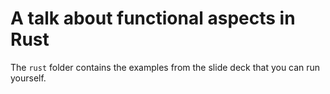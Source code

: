# A talk about functional aspects in Rust

The `rust` folder contains the examples from the slide deck that you can run yourself.
